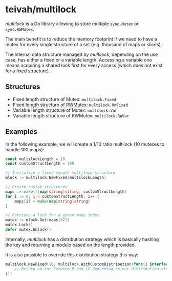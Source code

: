 # teivah/multilock

_multilock_ is a Go library allowing to store multiple `sync.Mutex` or `sync.RWMutex`.

The main benefit is to reduce the memory footprint if we need to have a mutex for every single structure of a set (e.g. thousand of maps or slices).

The internal data structure managed by _multilock_, depending on the use case, has either a fixed or a variable length.
Accessing a variable one means acquiring a shared lock first for every access (which does not exist for a fixed structure).

## Structures

* Fixed length structure of Mutex: `multilock.Fixed`
* Fixed length structure of RWMutex: `multilock.RWFixed`
* Variable length structure of Mutex: `multilock.Var`
* Variable length structure of RWMutex: `multilock.RWVar`

## Examples

In the following example, we will create a 1/10 ratio multilock (10 mutexes to handle 100 maps):

```go
const multilockLength = 10
const customStructLength = 100

// Initialize a fixed length multilock structure
mlock := multilock.NewFixed(multilockLength)

// Create custom structures
maps := make([]map[string]string, customStructLength)
for i := 0; i < customStructLength; i++ {
	maps[i] = make(map[string]string)
}

// Retrieve a lock for a given maps index
mutex := mlock.Get(maps[42])
mutex.Lock()
defer mutex.Unlock()
``` 

Internally, _multilock_ has a distribution strategy which is basically hashing the key and returning a modulo based on the length provided.

It is also possible to override this distribution strategy this way:
```go
multilock.NewFixed(10, multilock.WithCustomDistribution(func(i interface{}, length int) int {
    // Return an int between 0 and 10 depending on our distribution strategy
}))
```